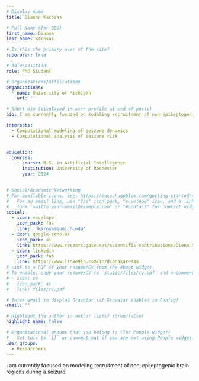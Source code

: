 ```yaml
---
# Display name
title: Dianna Karosas

# Full Name (for SEO)
first_name: Dianna
last_name: Karosas

# Is this the primary user of the site?
superuser: true

# Role/position
role: PhD Student

# Organizations/Affiliations
organizations:
  - name: University of Michigan
    url: ''

# Short bio (displayed in user profile at end of posts)
bio: I am currently focused on modeling recruitment of non-epileptogenic brain regions during a seizure. 

interests:
  - Computational modeling of seizure dynamics
  - Computational analysis of seizure risk


education:
  courses:
    - course: B.S. in Artificial Intelligence
      institution: University of Rochester
      year: 2024
    

# Social/Academic Networking
# For available icons, see: https://docs.hugoblox.com/getting-started/page-builder/#icons
#   For an email link, use "fas" icon pack, "envelope" icon, and a link in the
#   form "mailto:your-email@example.com" or "#contact" for contact widget.
social:
  - icon: envelope
    icon_pack: fas
    link: 'dkarosas@umich.edu'
  - icon: google-scholar
    icon_pack: ai
    link: https://www.researchgate.net/scientific-contributions/Diana-M-Karosas-2291126194
  - icon: linkedin
    icon_pack: fab
    link: https://www.linkedin.com/in/dianakarosas
# Link to a PDF of your resume/CV from the About widget.
# To enable, copy your resume/CV to `static/files/cv.pdf` and uncomment the lines below.
# - icon: cv
#   icon_pack: ai
#   link: files/cv.pdf

# Enter email to display Gravatar (if Gravatar enabled in Config)
email: ''

# Highlight the author in author lists? (true/false)
highlight_name: false

# Organizational groups that you belong to (for People widget)
#   Set this to `[]` or comment out if you are not using People widget.
user_groups:
  - Researchers
---
```


I am currently focused on modeling recruitment of non-epileptogenic brain regions during a seizure.
